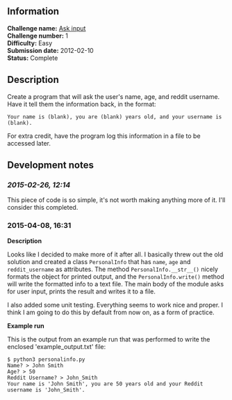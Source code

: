 ## Information

**Challenge name:** [Ask input](http://www.reddit.com/r/dailyprogrammer/comments/pih8x/easy_challenge_1/)  
**Challenge number:** 1  
**Difficulty:** Easy  
**Submission date:** 2012-02-10  
**Status:** Complete

## Description

Create a program that will ask the user's name, age, and reddit username.
Have it tell them the information back, in the format:

    Your name is (blank), you are (blank) years old, and your username is (blank).

For extra credit, have the program log this information in a file to be accessed later.

## Development notes

### *2015-02-26, 12:14*

This piece of code is so simple, it's not worth making anything more of it. I'll consider
this completed.

### 2015-04-08, 16:31

**Description**

Looks like I decided to make more of it after all. I basically threw out the old solution
and created a class `PersonalInfo` that has `name`, `age` and `reddit_username` as attributes.
The method `PersonalInfo.__str__()` nicely formats the object for printed output, and the
`PersonalInfo.write()` method will write the formatted info to a text file. The main body
of the module asks for user input, prints the result and writes it to a file.

I also added some unit testing. Everything seems to work nice and proper. I think I am going
to do this by default from now on, as a form of practice.

**Example run**

This is the output from an example run that was performed to write the enclosed
'example_output.txt' file:

    $ python3 personalinfo.py 
    Name? > John Smith
    Age? > 50
    Reddit Username? > John_Smith
    Your name is 'John Smith', you are 50 years old and your Reddit username is 'John_Smith'.
